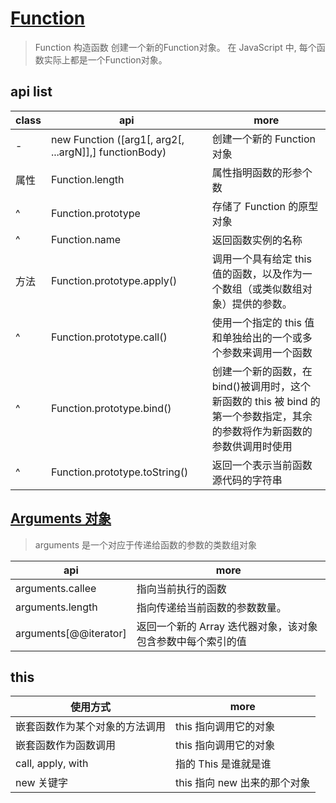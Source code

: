 # [Function](https://developer.mozilla.org/zh-CN/docs/Web/JavaScript/Reference/Global_Objects/Function)

> Function 构造函数 创建一个新的Function对象。 在 JavaScript 中, 每个函数实际上都是一个Function对象。

## api list

| class | api                                                    | more                                                                                                                      |
| ----- | ------------------------------------------------------ | ------------------------------------------------------------------------------------------------------------------------- |
| -     | new Function ([arg1[, arg2[, ...argN]],] functionBody) | 创建一个新的 Function 对象                                                                                                |
| 属性  | Function.length                                        | 属性指明函数的形参个数                                                                                                    |
| ^     | Function.prototype                                     | 存储了 Function 的原型对象                                                                                                |
| ^     | Function.name                                          | 返回函数实例的名称                                                                                                        |
| 方法  | Function.prototype.apply()                             | 调用一个具有给定 this 值的函数，以及作为一个数组（或类似数组对象）提供的参数。                                            |
| ^     | Function.prototype.call()                              | 使用一个指定的 this 值和单独给出的一个或多个参数来调用一个函数                                                            |
| ^     | Function.prototype.bind()                              | 创建一个新的函数，在 bind()被调用时，这个新函数的 this 被 bind 的第一个参数指定，其余的参数将作为新函数的参数供调用时使用 |
| ^     | Function.prototype.toString()                          | 返回一个表示当前函数源代码的字符串                                                                                        |

## [Arguments 对象](https://developer.mozilla.org/zh-CN/docs/Web/JavaScript/Reference/Functions/arguments)

> arguments 是一个对应于传递给函数的参数的类数组对象

| api                   | more                                                        |
| --------------------- | ----------------------------------------------------------- |
| arguments.callee      | 指向当前执行的函数                                          |
| arguments.length      | 指向传递给当前函数的参数数量。                              |
| arguments[@@iterator] | 返回一个新的 Array 迭代器对象，该对象包含参数中每个索引的值 |

## this

| 使用方式                       | more                         |
| ------------------------------ | ---------------------------- |
| 嵌套函数作为某个对象的方法调用 | this 指向调用它的对象        |
| 嵌套函数作为函数调用           | this 指向调用它的对象        |
| call, apply, with              | 指的 This 是谁就是谁         |
| new 关键字                     | this 指向 new 出来的那个对象 |
